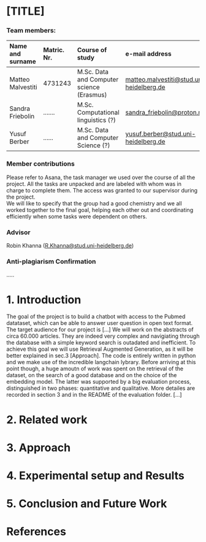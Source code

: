 # [TITLE]
### Team members:
| Name and surname    |  Matric. Nr. | Course of study                            |   e-mail address   |
|:--------------------|:-------------|:-------------------------------------------|:-------------------|
| Matteo Malvestiti | 4731243| M.Sc. Data and Computer science (Erasmus) | matteo.malvestiti@stud.uni-heidelberg.de|
| Sandra Friebolin | ....... | M.Sc. Computational linguistics (?) | sandra_friebolin@proton.me |
| Yusuf Berber | ...... | M.Sc. Data and Computer Science (?) | yusuf.berber@stud.uni-heidelberg.de |

### Member contributions
Please refer to Asana, the task manager we used over the course of all the project. All the tasks are unpacked and are labeled with whom was in charge to complete them. The access was granted to our supervisor during the project. \
We will like to specify that the group had a good chemistry and we all worked together to the final goal, helping each other out and coordinating efficiently when some tasks were dependent on others.

### Advisor
Robin Khanna (R.Khanna@stud.uni-heidelberg.de)

### Anti-plagiarism Confirmation
.....



# 1. Introduction
The goal of the project is to build a chatbot with access to the Pubmed datataset, which can be able to answer user question in open text format. The target audience for our project is [...]
We will work on the abstracts of circa 60.000 articles. They are indeed very complex and navigiating through the database with a simple keyword search is outadated and inefficient. 
To achieve this goal we will use Retrieval Augmented Generation, as it will be better explained in sec.3 [Approach]. The code is entirely written in python and we make use of the incredible langchain lybrary.
Before arriving at this point though, a huge amoutn of work was spent on the retrieval of the dataset, on the search of a good database and on the choice of the embedding model.
The latter was supported by a big evaluation process, distinguished in two phases: quantitative and qualitative. More detailes are recorded in section 3 and in the README of the evaluation folder.
[...]



# 2. Related work



# 3. Approach


# 4. Experimental setup and Results



# 5. Conclusion and Future Work



# References

